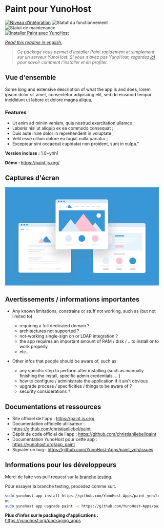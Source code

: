 <!--
N.B.: This README was automatically generated by https://github.com/YunoHost/apps/tree/master/tools/README-generator
It shall NOT be edited by hand.
-->

# Paint pour YunoHost

[![Niveau d'intégration](https://dash.yunohost.org/integration/paint.svg)](https://dash.yunohost.org/appci/app/paint) ![Statut du fonctionnement](https://ci-apps.yunohost.org/ci/badges/paint.status.svg) ![Statut de maintenance](https://ci-apps.yunohost.org/ci/badges/paint.maintain.svg)  
[![Installer Paint avec YunoHost](https://install-app.yunohost.org/install-with-yunohost.svg)](https://install-app.yunohost.org/?app=paint)

*[Read this readme in english.](./README.md)*

> *Ce package vous permet d'installer Paint rapidement et simplement sur un serveur YunoHost.
Si vous n'avez pas YunoHost, regardez [ici](https://yunohost.org/#/install) pour savoir comment l'installer et en profiter.*

## Vue d'ensemble

Some long and extensive description of what the app is and does, lorem ipsum dolor sit amet, consectetur adipiscing elit, sed do eiusmod tempor incididunt ut labore et dolore magna aliqua.

### Features

- Ut enim ad minim veniam, quis nostrud exercitation ullamco ;
- Laboris nisi ut aliquip ex ea commodo consequat ;
- Duis aute irure dolor in reprehenderit in voluptate ;
- Velit esse cillum dolore eu fugiat nulla pariatur ;
- Excepteur sint occaecat cupidatat non proident, sunt in culpa."


**Version incluse :** 1.0~ynh1

**Démo :** https://paint.js.org/

## Captures d'écran

![Capture d'écran de Paint](./doc/screenshots/example.jpg)

## Avertissements / informations importantes

* Any known limitations, constrains or stuff not working, such as (but not limited to):
    * requiring a full dedicated domain ?
    * architectures not supported ?
    * not-working single-sign on or LDAP integration ?
    * the app requires an important amount of RAM / disk / .. to install or to work properly
    * etc...

* Other infos that people should be aware of, such as:
    * any specific step to perform after installing (such as manually finishing the install, specific admin credentials, ...)
    * how to configure / administrate the application if it ain't obvious
    * upgrade process / specificities / things to be aware of ?
    * security considerations ?

## Documentations et ressources

* Site officiel de l'app : <https://paint.js.org/>
* Documentation officielle utilisateur : <https://github.com/christianliebel/paint>
* Dépôt de code officiel de l'app : <https://github.com/christianliebel/paint>
* Documentation YunoHost pour cette app : <https://yunohost.org/app_paint>
* Signaler un bug : <https://github.com/YunoHost-Apps/paint_ynh/issues>

## Informations pour les développeurs

Merci de faire vos pull request sur la [branche testing](https://github.com/YunoHost-Apps/paint_ynh/tree/testing).

Pour essayer la branche testing, procédez comme suit.

``` bash
sudo yunohost app install https://github.com/YunoHost-Apps/paint_ynh/tree/testing --debug
ou
sudo yunohost app upgrade paint -u https://github.com/YunoHost-Apps/paint_ynh/tree/testing --debug
```

**Plus d'infos sur le packaging d'applications :** <https://yunohost.org/packaging_apps>
